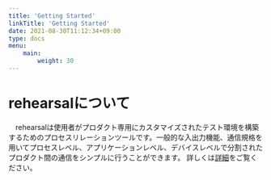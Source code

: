```yaml
---
title: 'Getting Started'
linkTitle: 'Getting Started'
date: 2021-08-30T11:12:34+09:00
type: docs
menu:
    main:
        weight: 30
---
```


# rehearsalについて

　rehearsalは使用者がプロダクト専用にカスタマイズされたテスト環境を構築するためのプロセスリレーションツールです。一般的な入出力機能、通信規格を用いてプロセスレベル、アプリケーションレベル、デバイスレベルで分割されたプロダクト間の通信をシンプルに行うことができます。 詳しくは[詳細](/about)をご覧ください。

